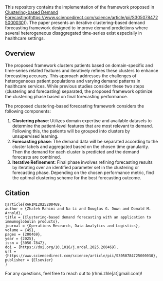 This repository contains the implementation of the framework proposed in [Clustering-based Demand Forecasting](https://www.sciencedirect.com/science/article/pii/S3050784725000030)(https://www.sciencedirect.com/science/article/pii/S3050784725000030)). The paper presents an iterative clustering-based demand forecasting framework designed to improve demand predictions where several heterogeneous disaggregated time-series exist especially in healthcare settings.

## Overview

The proposed framework clusters patients based on domain-specific and time-series related features and iteratively refines these clusters to enhance forecasting accuracy. This approach addresses the challenges of heterogeneous patient populations and varying demand patterns in healthcare services. While previous studies consider these two steps (clustering and forecasting) separated, the proposed framework optimize the clustering phase based on final forecasting performance.


The proposed clustering-based forecasting framework considers the following components:
1. **Clustering phase**:
Utilizes domain expertise and available datasets to determine the patient-level features that are most relevant to demand. Following this, the patients will be grouped into clusters by unsupervised learning.
2. **Forecasting phase**:
The demand data will be separated according to the cluster labels and aggregated based on the chosen time granularity. Then the demand for each cluster is predicted and the demand forecasts are combined.
3. **Iterative Refinement**:
Final phase involves refining forecasting results by iterating over an identified parameter set in the clustering or forecasting phase. Depending on the chosen performance metric, find the optimal clustering scheme for the best forecasting outcome.

## Citation


```
@article{RAHIMI2025200469,
author = {Zhaleh Rahimi and Na Li and Douglas G. Down and Donald M. Arnold},
title = {Clustering-based demand forecasting with an application to immunoglobulin products},
journal = {Operations Research, Data Analytics and Logistics},
volume = {45},
pages = {200469},
year = {2025},
issn = {3050-7847},
doi = {https://doi.org/10.1016/j.ordal.2025.200469},
url = {https://www.sciencedirect.com/science/article/pii/S3050784725000030},
publisher = {Elsevier}
}
```

For any questions, feel free to reach out to (rhmi.zhle[at]gmail.com)!

